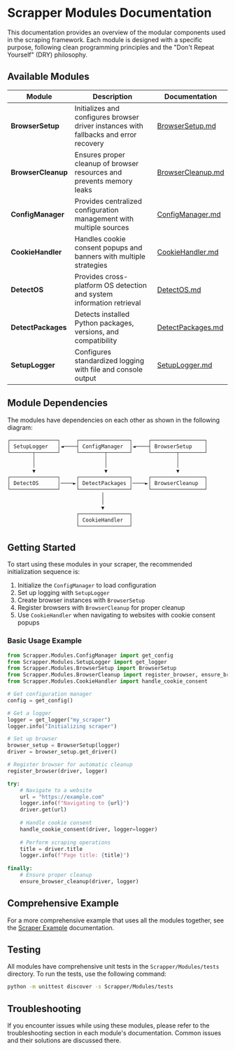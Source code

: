 # Scrapper Modules Documentation

This documentation provides an overview of the modular components used in the scraping framework. Each module is designed with a specific purpose, following clean programming principles and the "Don't Repeat Yourself" (DRY) philosophy.

## Available Modules

| Module | Description | Documentation |
|--------|-------------|---------------|
| **BrowserSetup** | Initializes and configures browser driver instances with fallbacks and error recovery | [BrowserSetup.md](Modules/BrowserSetup.md) |
| **BrowserCleanup** | Ensures proper cleanup of browser resources and prevents memory leaks | [BrowserCleanup.md](Modules/BrowserCleanup.md) |
| **ConfigManager** | Provides centralized configuration management with multiple sources | [ConfigManager.md](Modules/ConfigManager.md) |
| **CookieHandler** | Handles cookie consent popups and banners with multiple strategies | [CookieHandler.md](Modules/CookieHandler.md) |
| **DetectOS** | Provides cross-platform OS detection and system information retrieval | [DetectOS.md](Modules/DetectOS.md) |
| **DetectPackages** | Detects installed Python packages, versions, and compatibility | [DetectPackages.md](Modules/DetectPackages.md) |
| **SetupLogger** | Configures standardized logging with file and console output | [SetupLogger.md](Modules/SetupLogger.md) |

## Module Dependencies

The modules have dependencies on each other as shown in the following diagram:

```
┌───────────────┐     ┌────────────────┐     ┌─────────────────┐
│ SetupLogger   │◄────┤ ConfigManager  │◄────┤ BrowserSetup    │
└───────┬───────┘     └────────┬───────┘     └────────┬────────┘
        │                      │                      │
        │                      │                      │
        ▼                      ▼                      ▼
┌───────────────┐     ┌────────────────┐     ┌─────────────────┐
│ DetectOS      │────►│ DetectPackages │────►│ BrowserCleanup  │
└───────────────┘     └────────────────┘     └─────────────────┘
                              │
                              │
                              ▼
                      ┌────────────────┐
                      │ CookieHandler  │
                      └────────────────┘
```

## Getting Started

To start using these modules in your scraper, the recommended initialization sequence is:

1. Initialize the `ConfigManager` to load configuration
2. Set up logging with `SetupLogger`
3. Create browser instances with `BrowserSetup`
4. Register browsers with `BrowserCleanup` for proper cleanup
5. Use `CookieHandler` when navigating to websites with cookie consent popups

### Basic Usage Example

```python
from Scrapper.Modules.ConfigManager import get_config
from Scrapper.Modules.SetupLogger import get_logger
from Scrapper.Modules.BrowserSetup import BrowserSetup
from Scrapper.Modules.BrowserCleanup import register_browser, ensure_browser_cleanup
from Scrapper.Modules.CookieHandler import handle_cookie_consent

# Get configuration manager
config = get_config()

# Get a logger
logger = get_logger("my_scraper")
logger.info("Initializing scraper")

# Set up browser
browser_setup = BrowserSetup(logger)
driver = browser_setup.get_driver()

# Register browser for automatic cleanup
register_browser(driver, logger)

try:
    # Navigate to a website
    url = "https://example.com"
    logger.info(f"Navigating to {url}")
    driver.get(url)
    
    # Handle cookie consent
    handle_cookie_consent(driver, logger=logger)
    
    # Perform scraping operations
    title = driver.title
    logger.info(f"Page title: {title}")
    
finally:
    # Ensure proper cleanup
    ensure_browser_cleanup(driver, logger)
```

## Comprehensive Example

For a more comprehensive example that uses all the modules together, see the [Scraper Example](Examples/ScraperExample.md) documentation.

## Testing

All modules have comprehensive unit tests in the `Scrapper/Modules/tests` directory. To run the tests, use the following command:

```bash
python -m unittest discover -s Scrapper/Modules/tests
```

## Troubleshooting

If you encounter issues while using these modules, please refer to the troubleshooting section in each module's documentation. Common issues and their solutions are discussed there. 